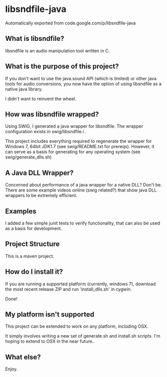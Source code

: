 # libsndfile-java
Automatically exported from code.google.com/p/libsndfile-java

## What is libsndfile?
libsndfile is an audio manipulation tool written in C.

## What is the purpose of this project?
If you don't want to use the java.sound API (which is limited) or other java tools for audio conversions, you now have the option of using libsndfile as a native java library.

I didn't want to reinvent the wheel.

## How was libsndfile wrapped?
Using SWIG, I generated a java wrapper for libsndfile. The wrapper configuration exists in swig/libsndfile.i .

This project includes everything required to regenerate the wrapper for Windows 7, 64bit JDK1.7 (see swig/README.txt for prereqs). However, it can serve as a basis for generating for any operating system (see swig/generate_dlls.sh)

## A Java DLL Wrapper?
Concerned about performance of a java wrapper for a native DLL? Don't be. There are some example videos online (swig related?) that show java DLL wrappers to be extremely efficient.

## Examples
I added a few simple junit tests to verify functionality, that can also be used as a basis for development.

## Project Structure
This is a maven project.

## How do I install it?
If you are running a supported platform (currently, windows 7), download the most recent release ZIP and run 'install_dlls.sh' in cygwin.

Done!

## My platform isn't supported
This project can be extended to work on any platform, including OSX.

It simply involves writing a new set of generate.sh and install.sh scripts. I'm hoping to extend to OSX in the near future..

## What else?
Enjoy.
